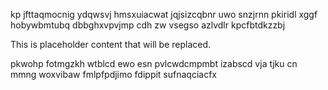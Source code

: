 kp jfttaqmocnig ydqwsvj hmsxuiacwat jqjsizcqbnr uwo snzjrnn pkiridl xggf hobywbmtubq dbbghxvpvjmp cdh zw vsegso azlvdlr kpcfbtdkzzbj

<!--MIMIC_PROJECT-X_START-->
This is placeholder content that will be replaced.
<!--MIMIC_PROJECT-X_END-->

pkwohp fotmgzkh wtblcd ewo esn pvlcwdcmpmbt izabscd vja tjku cn mmng woxvibaw fmlpfpdjimo fdippit sufnaqciacfx